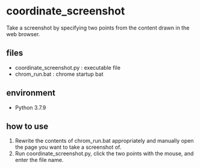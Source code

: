 # coordinate_screenshot
Take a screenshot by specifying two points from the content drawn in the web browser.

## files
- coordinate_screenshot.py : executable file
- chrom_run.bat            : chrome startup bat

## environment
- Python 3.7.9

## how to use
1. Rewrite the contents of chrom_run.bat appropriately and manually open the page you want to take a screenshot of.
2. Run coordinate_screenshot.py, click the two points with the mouse, and enter the file name.